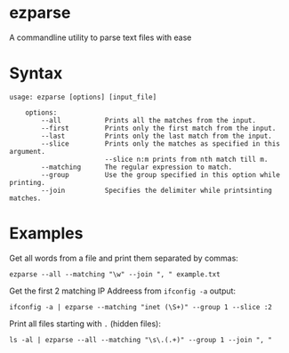 ezparse
=======

A commandline utility to parse text files with ease

Syntax
======

    usage: ezparse [options] [input_file]

        options:
            --all           Prints all the matches from the input.
            --first         Prints only the first match from the input.
            --last          Prints only the last match from the input.
            --slice         Prints only the matches as specified in this argument.
                            --slice n:m prints from nth match till m.
            --matching      The regular expression to match.
            --group         Use the group specified in this option while printing.
            --join          Specifies the delimiter while printsinting matches.

Examples
========

Get all words from a file and print them separated by commas:

    ezparse --all --matching "\w" --join ", " example.txt

Get the first 2 matching IP Addreess from `ifconfig -a` output:

    ifconfig -a | ezparse --matching "inet (\S+)" --group 1 --slice :2

Print all files starting with `.` (hidden files):

    ls -al | ezparse --all --matching "\s\.(.+)" --group 1 --join ", "
